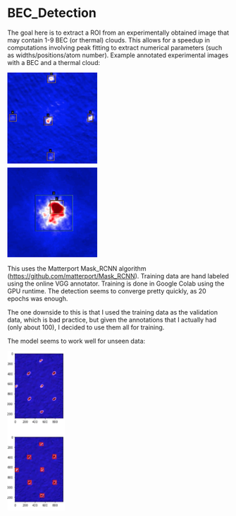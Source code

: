 # BEC_Detection

The goal here is to extract a ROI from an experimentally obtained image that may contain 1-9 BEC (or thermal) clouds.  This allows for a speedup in computations involving peak fitting to extract numerical parameters (such as widths/positions/atom number). Example annotated experimental images with a BEC and a thermal cloud:

![Images](https://github.com/jmaslek/BEC_Detection/blob/main/images/TrainingExamples.png)

This uses the Matterport Mask_RCNN algorithm (https://github.com/matterport/Mask_RCNN).  Training data are hand labeled using the online VGG annotator.  Training is done in Google Colab using the GPU runtime.  The detection seems to converge pretty quickly, as 20 epochs was enough.

The one downside to this is that I used the training data as the validation data, which is bad practice, but given the annotations that I actually had (only about 100), I decided to use them all for training.

The model seems to work well for unseen data:

![Images](https://github.com/jmaslek/BEC_Detection/blob/main/images/EvaluationExample.png)

